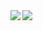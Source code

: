 <img align="left" src="https://github-readme-stats.vercel.app/api?username=KaiShoya&count_private=true&show_icons=true&theme=vue" />
<a href="https://github.com/KaiShoya/github-readme-stats">
<img align="left" src="https://github-readme-stats.vercel.app/api/top-langs/?username=KaiShoya&theme=vue" />
</a>
